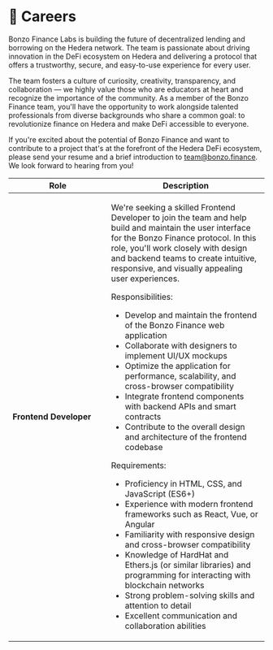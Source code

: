 # 👷 Careers

Bonzo Finance Labs is building the future of decentralized lending and borrowing on the Hedera network.  The team is passionate about driving innovation in the DeFi ecosystem on Hedera and delivering a protocol that offers a trustworthy, secure, and easy-to-use experience for every user.

The team fosters a culture of curiosity, creativity, transparency, and collaboration — we highly value those who are educators at heart and recognize the importance of the community. As a member of the Bonzo Finance team, you'll have the opportunity to work alongside talented professionals from diverse backgrounds who share a common goal: to revolutionize finance on Hedera and make DeFi accessible to everyone.

If you're excited about the potential of Bonzo Finance and want to contribute to a project that's at the forefront of the Hedera DeFi ecosystem, please send your resume and a brief introduction to [team@bonzo.finance](mailto:team@bonzo.finance). We look forward to hearing from you!



<table><thead><tr><th width="178">Role</th><th>Description</th></tr></thead><tbody><tr><td><strong>Frontend Developer</strong></td><td><p>We're seeking a skilled Frontend Developer to join the team and help build and maintain the user interface for the Bonzo Finance protocol. In this role, you'll work closely with design and backend teams to create intuitive, responsive, and visually appealing user experiences.</p><p></p><p>Responsibilities:</p><ul><li>Develop and maintain the frontend of the Bonzo Finance web application</li><li>Collaborate with designers to implement UI/UX mockups</li><li>Optimize the application for performance, scalability, and cross-browser compatibility</li><li>Integrate frontend components with backend APIs and smart contracts</li><li>Contribute to the overall design and architecture of the frontend codebase</li></ul><p>Requirements:</p><ul><li>Proficiency in HTML, CSS, and JavaScript (ES6+)</li><li>Experience with modern frontend frameworks such as React, Vue, or Angular</li><li>Familiarity with responsive design and cross-browser compatibility</li><li>Knowledge of HardHat and Ethers.js (or similar libraries) and programming for interacting with blockchain networks</li><li>Strong problem-solving skills and attention to detail</li><li>Excellent communication and collaboration abilities</li></ul></td></tr></tbody></table>
